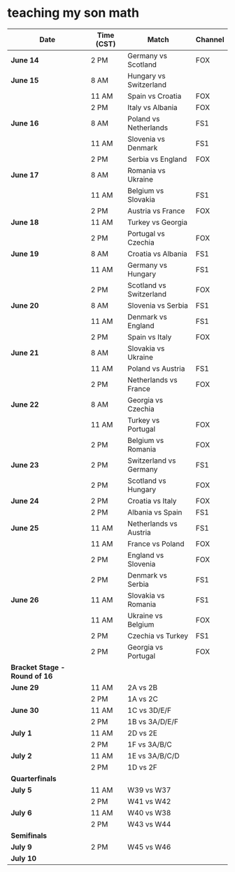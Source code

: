 # teaching my son math 

| Date   | Time (CST) | Match                           | Channel |
|--------|------------|---------------------------------|---------|
| **June 14** | 2 PM       | Germany vs Scotland             | FOX     |
| **June 15** | 8 AM       | Hungary vs Switzerland          |         |
|        | 11 AM      | Spain vs Croatia                | FOX     |
|        | 2 PM       | Italy vs Albania                | FOX     |
| **June 16** | 8 AM       | Poland vs Netherlands           | FS1     |
|        | 11 AM      | Slovenia vs Denmark             | FS1     |
|        | 2 PM       | Serbia vs England               | FOX     |
| **June 17** | 8 AM       | Romania vs Ukraine              |         |
|        | 11 AM      | Belgium vs Slovakia             | FS1     |
|        | 2 PM       | Austria vs France               | FOX     |
| **June 18** | 11 AM      | Turkey vs Georgia               |         |
|        | 2 PM       | Portugal vs Czechia             | FOX     |
| **June 19** | 8 AM       | Croatia vs Albania              | FS1     |
|        | 11 AM      | Germany vs Hungary              | FS1     |
|        | 2 PM       | Scotland vs Switzerland         | FOX     |
| **June 20** | 8 AM       | Slovenia vs Serbia              | FS1     |
|        | 11 AM      | Denmark vs England              | FS1     |
|        | 2 PM       | Spain vs Italy                  | FOX     |
| **June 21** | 8 AM       | Slovakia vs Ukraine             |         |
|        | 11 AM      | Poland vs Austria               | FS1     |
|        | 2 PM       | Netherlands vs France           | FOX     |
| **June 22** | 8 AM       | Georgia vs Czechia              |         |
|        | 11 AM      | Turkey vs Portugal              | FOX     |
|        | 2 PM       | Belgium vs Romania              | FOX     |
| **June 23** | 2 PM       | Switzerland vs Germany          | FS1     |
|        | 2 PM       | Scotland vs Hungary             | FOX     |
| **June 24** | 2 PM       | Croatia vs Italy                | FOX     |
|        | 2 PM       | Albania vs Spain                | FS1     |
| **June 25** | 11 AM      | Netherlands vs Austria          | FS1     |
|        | 11 AM      | France vs Poland                | FOX     |
|        | 2 PM       | England vs Slovenia             | FOX     |
|        | 2 PM       | Denmark vs Serbia               | FS1     |
| **June 26** | 11 AM      | Slovakia vs Romania             | FS1     |
|        | 11 AM      | Ukraine vs Belgium              | FOX     |
|        | 2 PM       | Czechia vs Turkey               | FS1     |
|        | 2 PM       | Georgia vs Portugal             | FOX     |
| **Bracket Stage - Round of 16** |          |                                 |         |
| **June 29** | 11 AM      | 2A vs 2B                       |         |
|        | 2 PM       | 1A vs 2C                        |         |
| **June 30** | 11 AM      | 1C vs 3D/E/F                    |         |
|        | 2 PM       | 1B vs 3A/D/E/F                  |         |
| **July 1**  | 11 AM      | 2D vs 2E                       |         |
|        | 2 PM       | 1F vs 3A/B/C                    |         |
| **July 2**  | 11 AM      | 1E vs 3A/B/C/D                  |         |
|        | 2 PM       | 1D vs 2F                        |         |
| **Quarterfinals** |         |                                 |         |
| **July 5**  | 11 AM      | W39 vs W37                      |         |
|        | 2 PM       | W41 vs W42                      |         |
| **July 6**  | 11 AM      | W40 vs W38                      |         |
|        | 2 PM       | W43 vs W44                      |         |
| **Semifinals** |         |                                 |         |
| **July 9**  | 2 PM       | W45 vs W46                      |         |
| **July 10**
